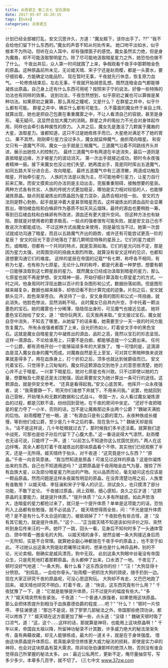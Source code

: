 ```yaml
---
title: 永夜君王 章二五七 宝石源血
date: 2017-05-07 16:20:15
tags: [Duke]
categories: 永夜君王
---
```


计划已经全部被打乱，安文沉思许久，方道：“魔女殿下，该你出手了。??”
“我不会给他们留下什么东西的。”魔女的声音不知从何处传来。
她口吻平淡如水，似乎根本不为所动，但听在众人耳中，却有强撑面子的感觉。魔女虽然实力绝，但是身为魔裔，却不可能汲取黎明星力。除了尽可能地汲取暗星星力之外，她恐怕也做不了什么。
千夜出井后，众人第一时间就围了上来，争相观看千夜手中那颗暗金色的原晶。这种原晶前所未见，无论姬天晴、宋子宁还是赵雨樱，都是一头雾水，要仔细验看，方能确定功能品阶。
现在暂时无事，千夜就先行休息，恢复原力血气。
一轮修炼结束后，左右无事，千夜就开始胡思乱想。既然连暗金血气都能够凝炼出原晶，自己身上还有什么东西可用呢？按照宋子宁的说法，好像一些特殊的功法也有同样的效果。
说到功法，千夜忽然想到，似乎原初之翼也可以算做是某种功法。如果原初之翼算，那么真视之瞳呢，又是什么？
在群星之井中，似乎什么都有可能。
群星之井中，确实什么都有可能生。
久不露面的魔女终于亲自上阵,就算出现，她也是把自己包裹在重重魔雾之中，不让人看清自己的容貌，甚至是身形。
毫无疑问，这显然会加大魔力的消耗。群星之井的吸扯力不光会对身体起作用，同样也会牵引各种属性的原力。
入井之后，魔女先是激活了几颗属于魔裔的大星，汲取星力。谁都知道，这只不过是她练练手而已。大星绝对满足不了她的胃口。
果不其然，刚刚牵引星力没过多久，魔女就延伸魔气，曲折爬向暗星。
和安文只有一道魔气不同，魔女一出手就是三根魔气。三道魔气沿着不同路线齐头并进，展示出她惊人的控制力。
最终三道魔气中有两道在半途消失，最后一道则是直抵暗星边缘，方才被星力的波动消灭。
第一次出手就接近成功，顿时令永夜强者精神一振。接下来魔女也没让他们失望，她再度出手，竟是同时挥出五道魔气，如同五路大军分进合击，攻向暗星。
最终五道魔气中有三道溃散，两道成功触及暗星，开始牵引星力。
人族的方法是以我为主，尽可能地牵引星力，让星力自行前来汇聚。而安文摸索出的办法则是主动出击，克服重重阻碍，接触想要的星辰。两种方式各有优劣，人族的传统方式更加稳妥，哪怕是实力相对较低的人，也能够凝炼原晶。缺点则是凝炼出的原晶因为星力混杂，品质会相对低一些。
安文的方法则是野心勃勃，起手就是冲着大星甚至暗星而去。这样凝炼出的源血品阶会显著胜出，哪怕棱血柱和白蛛卵作为基质不如天风云烟珠，最终的源血也要稍胜一筹。等到日后棱血柱和白蛛卵有所改进，源血还有更大提升空间。
但这种方法也有缺陷，那就是对使用者的要求极高，一般点的强者很有可能失败。就是安文自己也不敢说次次都能成功。
不过这种方式由魔女来使用，则是最恰当不过。她第一次尝试就成功沟通了暗星，而且以五路魔气齐出的趋势，或许还有可能尝试更高一阶的星辰？
安文的目光下意识地落在了那几颗明显特殊的星辰上。它们的星力或炽烈，或晦暗，但都有一个共同的特点，就是澎湃如海。它们的星光闪烁不定，那是因为星力太强，对周围空间的扭曲太剧烈所致。就算没有安文这样的见识，也都知道想要沟通它们的难度。
这样的星辰在帝国的记载**有七颗，称呼各不相同，有称为七星，也有称为七原星。无论什么样的称呼，都是代表着一种梦想，想要有朝一日能够汲取到这七颗星辰的星力。
既然魔女已经成功汲取到暗星的星力，那么七原星也就不再是梦想。安文精神一振，开始仔细计算汲取七原星星力的方式。一时之间，他身周同时浮现出数以百计的复杂图形和公式，数据纷落如雨。但是图形越来越复杂，数据也越来越多，却依旧看不到计算完成的迹象。片刻之后，安文就额头见汗，脸色渐渐苍白。
再坚持了一会，安文身周的图形和公式一阵扭曲，就此消失。他脸色惨淡，显然消耗不轻。
此时魔女已自井内升空，手中托着一颗淡墨色的宝石。她的魔雾也十分稀薄，隐隐现出身形，可见魔气也接近见底。
她将墨色宝石抛给了安文，道：“借你玩两天，后天我再来取。”
安文接过宝石，魔女就自空中消失，不知去了哪里。从她留下的话来看，她需要至少一天一夜的时间方能恢复魔力。
所有永夜强者都围了上来，目光炽热如火，盯着安文手中的黑色宝石。这就是魔女自暗星星力中凝炼出的源血，品阶之高，竟然以宝石的形态呈现。这样一滴源血，不论给谁用上，只要不是白痴，都能够造就一个公爵出来。
任何一个公爵，都有资格开创一个能够延续多年的大家族了。
惟一可惜的是，这滴源血是混入魔女自身的魔气而成。对魔裔自然是无上至宝，可对其它黑暗种族来说效果就差得多了。用在血族身上，打个折扣之后，顶多也就达到侯爵级而已。
安文托着宝石，只觉得手上沉甸甸的。魔女将这颗源血交到他手上的意思很清楚，她的心并不止于暗星。一兴拿下暗星后，她对七原星也有兴致。只不过即使以她的力量，想要触及七原星还是太过勉强，因此需要安文为她计算出一条可行的途径。这颗源血，就是供安文参考。
“还真是看得起我。”安文心底苦笑。
他挥开一众永夜强者，说：“我需要静一下，明天你们谁想下井就下，不用来问我。”
说罢，他就回到自己营帐，开始埋头和无数的数据和公式战斗。
帝国一方，众人看过魔女凝炼源血的过程，都是沉默不语，纷纷回到营地，在千夜的房间中坐定。
“还好千夜把暗星的星力夺了一小半，否则的话，岂不是让魔裔那边多出两个公爵？”魏破天满脸的后怕。
赵雨樱瞪了他一眼，道：“有源血只是有公爵的潜力。永夜种族成长缓慢，等到他们成公爵，至少是几十年之后的事。现在急什么？”
魏破天却是摇头，“话不是这样说，几十年眨眼就过去了，那时候我们多半还活着。就算我们途中战死，可那也是给子孙后代留下了心腹大患。”
这一番话说得大气凛然，赵雨櫻也无话可说，只能哼了一声，道：“以前怎么不知道你这么忧国忧民的。”
两人在这边绊嘴，其余人都在盯着千夜凝炼出的那块原晶看个不停。其实他们已经观察了半天，还是一无所得。姬天晴终于抬头，对千夜道：“这究竟是什么东西？”
“原晶。”千夜一向言简意骇。
“我当然知道是原晶！可谁见过这样的原晶？这是你凝炼出来的东西，自己也不知道用途吗？”
这颗原晶是千夜用暗金血气为基，搜掠了所有血族大星，以及部分暗星星力所出的产物。光以品质而论，毫无疑问这也应该是一颗品原晶，然而问题是这样永夜属性明显的原晶，在没弄清楚功用之前，人族里有谁敢用？
以姬天晴、李狂澜和宋子宁等人的识见，测试良久，也只摸清了部分功能，不敢下定论。
千夜接过原晶，闭上双眼，细心感知，良久之后才道：“这颗原晶的主要能力，就是提升体质。”
“提升体质？”众人多有所疑惑。如此声势浩大，连暗星的星力都抢过来了，就只是一个提升体质？单单是这项能力的话，恐怕列入上品都有些勉强，就不必说品了。
姬天晴想得周全些，问：“不光是提升体质吧？是不是有什么不太合适的能力，被抵销掉了？”
千夜脸色有些古怪，道：“没有其它能力，就是提升体质。”
“这个……”正当姬天晴不知道该如何评价之际，突然听到身后传来汪的一声。她吓了一跳，回头一看，见身后不知何时多了一头通体雪白、颈中带着一圈金毛的大狗。
以姬天晴的身手，居然会被一条大狗接近身后而一无所知，实是不合常理。就算她全副心神都放在千夜手中的原晶上，也不至于如此。
不过她认出这条大狗是赵若曦带过来的，想来也是什么神异品种。别的不论，光论卖相，倒确实是威风漂亮，狗中无双。
此刻这条大狗眼中丝毫没有帝国众生，只是死死地盯着那颗原晶，舌头都伸了出来，口水洒了一地。
千夜见了，顿时没好气地道：“一条大狗，看什么看？这东西没你的份！”
“汪！”大狗显得十分愤怒。
“别捣乱，一会给你骨头。”赵雨樱一把抓住大狗的颈皮，随手扔到一边。现在大家正研究千夜的原晶呢，可没心思逗狗玩。
大狗却不肯走，又巴巴地跑了回来。
姬天晴也研究不明白，盯着千夜，道：“快说，这东西究竟有什么用？”
千夜犹豫了一下，道：“它就是能够提升体质，只不过提升的幅度有些大。”
“多大？”姬天晴突然有些紧张。
千夜道：“一个普通人族强者，如果使用这块原晶，那么会把体质提升到相当于血族嘉德伯爵的程度……吧？”
“什么？！”顿时一片惊呼。
李狂澜便道：“那岂不是说，除了寥寥几部秘法之外，帝国那些绝顶功诀，都可以修炼了？”
姬天晴在这方面更加了解一些，点头道：“没错！”
魏破天顿时吸了口凉气，道：“这，这个……这样的话，那就算是神将，也能用上这块原晶啊！”
千年以来，帝国自太祖以降，所留神功秘录不计其数，许多威力绝大的秘法渐渐失传，虽有典藉收藏，却无人能够练成，最大的一道关卡，就是在于身体强度。
借由这块原晶提升体质后，若真能承受住修炼更大威力秘法的损耗，即使是实力卓的神将，也会对这块原晶有莫大需求。除非如张伯谦那样的绝顶人物，否则没有谁会觉得自己所掌握的秘法太多。
ps：最近公私两忙，更新不定，俺尽量抽空写，写多少多少。本章多几百字，就不切了。
(三七中文 www.37zw.com